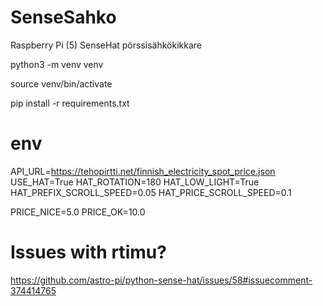 # SenseSahko

Raspberry Pi (5) SenseHat pörssisähkökikkare

python3 -m venv venv

source venv/bin/activate

pip install -r requirements.txt

# env

API_URL=https://tehopirtti.net/finnish_electricity_spot_price.json
USE_HAT=True
HAT_ROTATION=180
HAT_LOW_LIGHT=True
HAT_PREFIX_SCROLL_SPEED=0.05
HAT_PRICE_SCROLL_SPEED=0.1

PRICE_NICE=5.0
PRICE_OK=10.0

# Issues with rtimu?

https://github.com/astro-pi/python-sense-hat/issues/58#issuecomment-374414765

